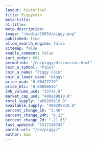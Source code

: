 ```yaml
---
layout: historical
title: Piggycoin
meta-title: 
h1-title: 
meta-description: 
image: "/media/19854/piggy.png"
published: true
allow_search_engine: false
sitemap: false
enable_comment: false
sort_order: 695
permalink: "/en/piggy/discussion.html"
coin_a_symbol: "PIGGY"
coin_a_name: "Piggy Coin"
coin_a_lower_case: "piggy"
price_usd: "0.00427219"
price_btc: "0.00000036"
24h_volume_usd: "33724.8"
market_cap_usd: "489209810.0"
total_supply: "489209810.0"
available_supply: "489209810.0"
percent_change_1h: "1.46"
percent_change_24h: "6.23"
percent_change_7d: "-21.65"
last_updated: "1517140743"
parent-url: "/en/piggy/"
author: Sam
---
```


